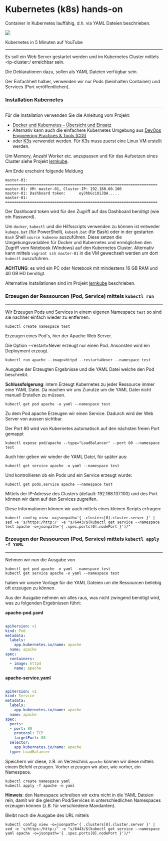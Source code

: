 Kubernetes (k8s) hands-on
=========================

Container in Kubernetes lauffähig, d.h. via YAML Dateien beschrieben.

[![](https://img.youtube.com/vi/PH-2FfFD2PU/0.jpg)](https://www.youtube.com/watch?v=PH-2FfFD2PU)

Kubernetes in 5 Minuten auf YouTube

---

Es soll ein Web Server gestartet werden und im Kubernetes Cluster mittels <ip-cluster:/<port> erreichbar sein.

Die Deklarationen dazu, sollen als YAML Dateien verfügbar sein.

Der Einfachheit halber, verwenden wir nur Pods (beinhalten Container) und Services (Port veröffentlichen).

### Installation Kubernetes
***

Für die Installation verwenden Sie die Anleitung vom Projekt:

* [Docker und Kubernetes – Übersicht und Einsatz](https://github.com/mc-b/duk)
* Alternativ kann auch die einfachere Kubernetes Umgebung aus [DevOps Engineering Practices & Tools (CDI)](https://github.com/mc-b/cdi/tree/master/02-Infrastruktur/kubernetes) 
* oder [K3s](https://github.com/rancher/k3s/blob/master/README.md#quick-start---install-script) verwendet werden. Für K3s muss zuerst eine Linux VM erstellt werden.

Um Memory, Anzahl Worker etc. anzupassen und für das Aufsetzen eines Cluster siehe Projekt [lernkube](https://github.com/mc-b/lernkube#cluster).

Am Ende erscheint folgende Meldung

    master-01: ====================================================================
    master-01: VM: master-01, Cluster-IP: 192.168.60.100
    master-01: Dashboard token:      eyJhbGciOiJQA.....
    master-01: ====================================================================

Der Dashboard token wird für den Zugriff auf das Dashboard benötigt (wie ein Password).

Um `docker`, `kubectl` und die Hilfsscripts verwenden zu können ist entweder `kubeps.bat` (für PowerShell), `kubesh.bat` (für Bash) oder in der gestarten `Bash` Shell `source kubeenv` auszuführen. Diese setzen die Umgebungsvariablen für Docker und Kubernetes und ermöglichen den Zugriff vom Notebook (Windows) auf den Kubernetes Cluster. Alternativ kann mittels `vagrant ssh master-01` in die VM gewechselt werden um dort `kubectl` auszuführen.

**ACHTUNG**: es wird ein PC oder Notebook mit mindestens 16 GB RAM und 40 GB HD benötigt.

Alternative Installationen sind im Projekt [lernkube](https://github.com/mc-b/lernkube#alternativen) beschrieben.

### Erzeugen der Ressourcen (Pod, Service) mittels `kubectl run`
***

Wir Erzeugen Pods und Services in einem eigenen Namespace `test` so sind sie nachher einfach wieder zu entfernen.

	kubectl create namespace test
	
Erzeugen eines Pod's, hier der Apache Web Server.

Die Option --restart=Never erzeugt nur einen Pod. Ansonsten wird ein Deployment erzeugt.	
	
	kubectl run apache --image=httpd --restart=Never --namespace test

Ausgabe der Erzeugten Ergebnisse und die YAML Datei welche den Pod beschreibt. 

**Schlussfolgerung**: intern Erzeugt Kubernetes zu jeder Ressource immer eine YAML Datei. Da machen wir uns Zunutze um die YAML Datei nicht manuell Erstellen zu müssen. 

	kubectl get pod apache -o yaml --namespace test
	
Zu dem Pod apache Erzeugen wir einen Service. Dadurch wird der Web Server von aussen sichtbar.

Der Port 80 wird von Kubernetes automatisch auf den nächsten freien Port gemappt

	kubectl expose pod/apache --type="LoadBalancer" --port 80 --namespace test
	
Auch hier geben wir wieder die YAML Datei, für später aus:
	
	kubectl get service apache -o yaml --namespace test
	
Und kontrollieren ob ein Pods und ein Service erzeugt wurde:

	kubectl get pods,service apache --namespace test
	
Mittels der IP-Adresse des Clusters (default: 192.168.137.100) und des Port können wir dann auf den Services zugreifen.

Diese Informationen können wir auch mittels eines kleinen Scripts erfragen:
	
	kubectl config view -o=jsonpath='{ .clusters[0].cluster.server }' | sed -e 's/https:/http:/' -e "s/6443/$(kubectl get service --namespace test apache -o=jsonpath='{ .spec.ports[0].nodePort }')/"
	
### Erzeugen der Ressourcen (Pod, Service) mittels `kubectl apply -f YAML`
***	

Nehmen wir nun die Ausgabe von 
	
	kubectl get pod apache -o yaml --namespace test
	kubectl get service apache -o yaml --namespace test	
	
haben wir unsere Vorlage für die YAML Dateien um die Ressourcen beliebig oft erzeugen zu können.

Aus der Ausgabe nehmen wir alles raus, was nicht zwingend benötigt wird, was zu folgenden Ergebnissen führt:

**apache-pod.yaml**

```YAML

apiVersion: v1
kind: Pod
metadata:
  labels:
    app.kubernetes.io/name: apache
  name: apache
spec:
  containers:
  - image: httpd
    name: apache
```

**apache-service.yaml**

```YAML

apiVersion: v1
kind: Service
metadata:
  labels:
    app.kubernetes.io/name: apache
  name: apache
spec:
  ports:
  - port: 80
    protocol: TCP
    targetPort: 80
  selector:
    app.kubernetes.io/name: apache
  type: LoadBalancer
```

Speichern wir diese, z.B. im Verzeichnis `apache` können wir diese mittels einem Befehl erzeugen. Vorher erzeugen wir aber, wie vorher, ein Namespace.

	kubectl create namespace yaml
	kubectl apply -f apache -n yaml
	
**Hinweis**: den Namespace schreiben wir extra nicht in die YAML Dateien rein, damit wir die gleichen Pod/Services in unterschiedlichen Namespaces erzeugen können (z.B. für verschiedene Mandanten).

Bleibt noch die Ausgabe des URL mittels

	kubectl config view -o=jsonpath='{ .clusters[0].cluster.server }' | sed -e 's/https:/http:/' -e "s/6443/$(kubectl get service --namespace yaml apache -o=jsonpath='{ .spec.ports[0].nodePort }')/"



	
	